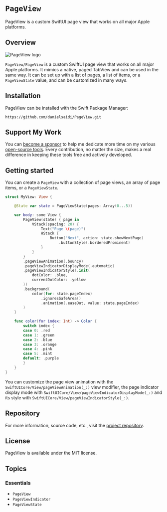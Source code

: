 # ``PageView``

PageView is a custom SwiftUI page view that works on all major Apple platforms.


## Overview

![PageView logo](Logo.png)

``PageView/PageView`` is a custom SwiftUI page view that works on all major Apple platforms. It mimics a native, paged TabView and can be used in the same way. It can be set up with a list of pages, a list of items, or a ``PageViewState`` value, and can be customized in many ways.



## Installation

PageView can be installed with the Swift Package Manager:

```
https://github.com/danielsaidi/PageView.git
```



## Support My Work

You can [become a sponsor][Sponsors] to help me dedicate more time on my various [open-source tools][OpenSource]. Every contribution, no matter the size, makes a real difference in keeping these tools free and actively developed.



## Getting started

You can create a ``PageView`` with a collection of page views, an array of page items, or a ``PageViewState``.

```swift
struct MyView: View {

    @State var state = PageViewState(pages: Array(0...5))

    var body: some View {
        PageView(state) { page in
            VStack(spacing: 20) {
                Text("Page \(page)")
                HStack {
                    Button("Next", action: state.showNextPage)
                        .buttonStyle(.borderedProminent)
                }
            }
        }
        .pageViewAnimation(.bouncy)
        .pageViewIndicatorDisplayMode(.automatic)
        .pageViewIndicatorStyle(.init(
            dotColor: .blue,
            currentDotColor: .yellow
        ))
        .background(
            color(for: state.pageIndex)
                .ignoresSafeArea()
                .animation(.easeOut, value: state.pageIndex)
        )
    }

    func color(for index: Int) -> Color {
        switch index {
        case 0: .red
        case 1: .green
        case 2: .blue
        case 3: .orange
        case 4: .pink
        case 5: .mint
        default: .purple
        }
    }
}
```

You can customize the page view animation with the ``SwiftUICore/View/pageViewAnimation(_:)`` view modifier, the page indicator display mode with ``SwiftUICore/View/pageViewIndicatorDisplayMode(_:)`` and its style with ``SwiftUICore/View/pageViewIndicatorStyle(_:)``.



## Repository

For more information, source code, etc., visit the [project repository](https://github.com/danielsaidi/PageView).



## License

PageView is available under the MIT license.



## Topics

### Essentials

- ``PageView``
- ``PageViewIndicator``
- ``PageViewState``



[Email]: mailto:daniel.saidi@gmail.com
[Website]: https://danielsaidi.com
[GitHub]: https://github.com/danielsaidi
[OpenSource]: https://danielsaidi.com/opensource
[Sponsors]: https://github.com/sponsors/danielsaidi
